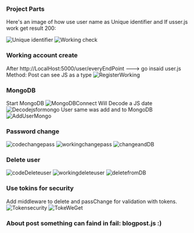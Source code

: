 
### Project Parts

Here's an image of how use user name as Unique identifier and If usser.js work get result 200:

![Unique identifier](UsserNameUniqueWorkLikeIdfromSQL.png)
![Working check](CodeCheckUserWorkingorNo.png)

### Working account create
After http://LocalHost:5000/user/everyEndPoint ---> go insaid user.js Method: Post can see JS as a type
![RegisterWorking](RegisterWorking.png)

### MongoDB
Start MongoDB
![MongoDBConnect](MongoDBConnect.png)
Will Decode a JS date
![Decodejsformongo](Decodejsformongo.png)
User same was add and to MongoDB
![AddUserMongo](AddUserMongo.png)

### Password change
![codechangepass](codechangepass.png)
![workingchangepass](workingchangepass.png)
![changeandDB](changeandDB.png)

### Delete user
![codeDeleteuser](codeDeleteuser.png)
![workingdeleteuser](workingdeleteuser.png)
![deletefromDB](deletefromDB.png)

### Use tokins for security
Add middleware to delete and passChange for validation with tokens.
![Tokensecurity](Tokensecurity.png)
![TokeWeGet](TokeWeGet.png)

### About post something can faind in fail: blogpost.js :)